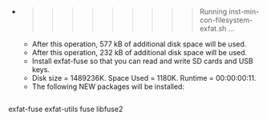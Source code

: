 * >>>>>>>>> Running inst-min-con-filesystem-exfat.sh ...
  * After this operation, 577 kB of additional disk space will be used.
  * After this operation, 232 kB of additional disk space will be used.
  * Install exfat-fuse so that you can read and write SD cards and USB keys.
  * Disk size = 1489236K. Space Used = 1180K. Runtime = 00:00:00:11.
  * The following NEW packages will be installed:
  ```bash
exfat-fuse exfat-utils fuse libfuse2
  ```
